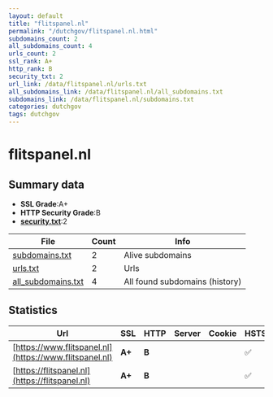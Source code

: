 ```yaml
---
layout: default
title: "flitspanel.nl"
permalink: "/dutchgov/flitspanel.nl.html"
subdomains_count: 2
all_subdomains_count: 4
urls_count: 2
ssl_rank: A+
http_rank: B
security_txt: 2
url_link: /data/flitspanel.nl/urls.txt
all_subdomains_link: /data/flitspanel.nl/all_subdomains.txt
subdomains_link: /data/flitspanel.nl/subdomains.txt
categories: dutchgov
tags: dutchgov
---
```



# flitspanel.nl
## Summary data


 - **SSL Grade**:A+
 - **HTTP Security Grade**:B
 - **[security.txt](https://www.digitaleoverheid.nl/nieuws/standaard-security-txt-nu-verplicht-voor-overheid/)**:2


| File       | Count | Info |
|------------|-------|------|
|[subdomains.txt](/DutchGovScope/data/flitspanel.nl/subdomains.txt)|2|Alive subdomains|
|[urls.txt](/DutchGovScope/data/flitspanel.nl/urls.txt)|2|Urls|
|[all_subdomains.txt](/DutchGovScope/data/flitspanel.nl/all_subdomains.txt)|4|All found subdomains (history)|


## Statistics


| Url | SSL | HTTP | Server | Cookie | HSTS | CORS | CTO | CSP | XFO | XXP | RP |FP| Tech |Title |
|--------|-------|-------|------|------|------|------|------|------|------|------|------|------|------|------|
|[https://www.flitspanel.nl](https://www.flitspanel.nl)| **A+**| **B**|| |:white_check_mark: | | | | | | :white_check_mark: | |HSTS||
|[https://flitspanel.nl](https://flitspanel.nl)| **A+**| **B**|| |:white_check_mark: | | | | | | :white_check_mark: | |HSTS||

